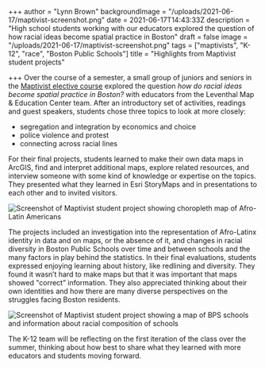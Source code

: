 +++
author = "Lynn Brown"
backgroundImage = "/uploads/2021-06-17/maptivist-screenshot.png"
date = 2021-06-17T14:43:33Z
description = "High school students working with our educators explored the question of how racial ideas become spatial practice in Boston"
draft = false
image = "/uploads/2021-06-17/maptivist-screenshot.png"
tags = ["maptivists", "K-12", "race", "Boston Public Schools"]
title = "Highlights from Maptivist student projects"

+++
Over the course of a semester, a small group of juniors and seniors in the [Maptivist elective course](https://www.leventhalmap.org/education/k12/maptivists/) explored the question _how do racial ideas become spatial practice in Boston?_ with educators from the Leventhal Map & Education Center team. After an introductory set of activities, readings and guest speakers, students chose three topics to look at more closely: 

* segregation and integration by economics and choice
* police violence and protest
* connecting across racial lines

For their final projects, students learned to make their own data maps in ArcGIS, find and interpret additional maps, explore related resources, and interview someone with some kind of knowledge or expertise on the topics. They presented what they learned in Esri StoryMaps and in presentations to each other and to invited visitors.

![Screenshot of Maptivist student project showing choropleth map of Afro-Latin Americans](/uploads/2021-06-17/maptivist-screenshot.png)

The projects included an investigation into the representation of Afro-Latinx identity in data and on maps, or the absence of it, and changes in racial diversity in Boston Public Schools over time and between schools and the many factors in play behind the statistics. In their final evaluations, students expressed enjoying learning about history, like redlining and diversity. They found it wasn’t hard to make maps but that it was important that maps showed "correct” information. They also appreciated thinking about their own identities and how there are many diverse perspectives on the struggles facing Boston residents.

![Screenshot of Maptivist student project showing a map of BPS schools and information about racial composition of schools](/uploads/2021-06-17/maptivist-screenshot2.png)

The K-12 team will be reflecting on the first iteration of the class over the summer, thinking about how best to share what they learned with more educators and students moving forward.